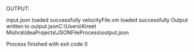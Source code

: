 OUTPUT:

input.json loaded successfully
velocityFile.vm loaded successfully
Output written to output.jsonC:\Users\Kireet Mishra\IdeaProjects\JSONFileProcess\output.json

Process finished with exit code 0
